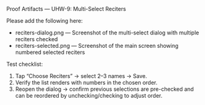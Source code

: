 Proof Artifacts — UHW-9: Multi-Select Reciters

Please add the following here:

- reciters-dialog.png — Screenshot of the multi-select dialog with multiple reciters checked
- reciters-selected.png — Screenshot of the main screen showing numbered selected reciters

Test checklist:
1) Tap “Choose Reciters” → select 2–3 names → Save.
2) Verify the list renders with numbers in the chosen order.
3) Reopen the dialog → confirm previous selections are pre-checked and can be reordered by unchecking/checking to adjust order.

